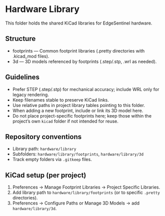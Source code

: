 # Hardware Library

This folder holds the shared KiCad libraries for EdgeSentinel hardware.

## Structure

- footprints — Common footprint libraries (.pretty directories with .kicad_mod files).
- 3d — 3D models referenced by footprints (.step/.stp, .wrl as needed).

## Guidelines

- Prefer STEP (.step/.stp) for mechanical accuracy; include WRL only for legacy rendering.
- Keep filenames stable to preserve KiCad links.
- Use relative paths in project library tables pointing to this folder.
- When adding a new footprint, include or link its 3D model here.
- Do not place project-specific footprints here; keep those within the project’s own `kicad` folder if not intended for reuse.

## Repository conventions

- Library path: `hardware/library`
- Subfolders: `hardware/library/footprints`, `hardware/library/3d`
- Track empty folders via `.gitkeep` files.

## KiCad setup (per project)

1. Preferences → Manage Footprint Libraries → Project Specific Libraries.
2. Add library path to `hardware/library/footprints` (or to specific `.pretty` directories).
3. Preferences → Configure Paths or Manage 3D Models → add `hardware/library/3d`.
